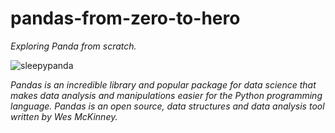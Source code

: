 # pandas-from-zero-to-hero
*Exploring Panda from scratch.*

![sleepypanda](https://user-images.githubusercontent.com/54616526/64688688-84db3c80-d4aa-11e9-83ee-93580e1f1a99.jpg)


_Pandas is an incredible library and popular package for data science that makes data analysis and manipulations easier for the Python programming language. Pandas is an open source, data structures and data analysis tool written by Wes McKinney._
